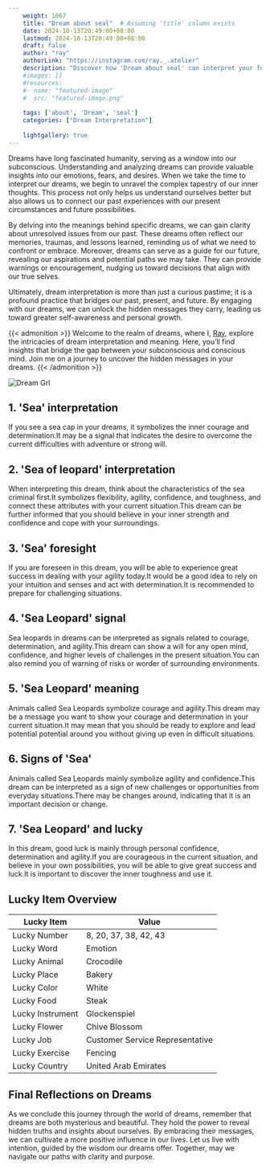 ```yaml
---
    weight: 1067
    title: "Dream about seal"  # Assuming 'title' column exists
    date: 2024-10-13T20:49:00+08:00
    lastmod: 2024-10-13T20:49:00+08:00
    draft: false
    author: "ray"
    authorLink: "https://instagram.com/ray._.atelier"
    description: "Discover how 'Dream about seal' can interpret your future and uncover its significant meanings in your life."
    #images: []
    #resources:
    #- name: "featured-image"
    #  src: "featured-image.png"
    
    tags: ['about', 'Dream', 'seal']
    categories: ["Dream Interpretation"]
    
    lightgallery: true
---
```

    
Dreams have long fascinated humanity, serving as a window into our subconscious. Understanding and analyzing dreams can provide valuable insights into our emotions, fears, and desires. When we take the time to interpret our dreams, we begin to unravel the complex tapestry of our inner thoughts. This process not only helps us understand ourselves better but also allows us to connect our past experiences with our present circumstances and future possibilities.

By delving into the meanings behind specific dreams, we can gain clarity about unresolved issues from our past. These dreams often reflect our memories, traumas, and lessons learned, reminding us of what we need to confront or embrace. Moreover, dreams can serve as a guide for our future, revealing our aspirations and potential paths we may take. They can provide warnings or encouragement, nudging us toward decisions that align with our true selves.

Ultimately, dream interpretation is more than just a curious pastime; it is a profound practice that bridges our past, present, and future. By engaging with our dreams, we can unlock the hidden messages they carry, leading us toward greater self-awareness and personal growth.

{{< admonition >}}
Welcome to the realm of dreams, where I, [Ray](https://instagram.com/ray._.atelier), explore the intricacies of dream interpretation and meaning. Here, you’ll find insights that bridge the gap between your subconscious and conscious mind. Join me on a journey to uncover the hidden messages in your dreams.
{{< /admonition >}}

![Dream Grl](https://cdn.pixabay.com/photo/2017/11/02/03/35/gothic-2910057_1280.jpg "Dream Grl")

## 1. 'Sea' interpretation
If you see a sea cap in your dreams, it symbolizes the inner courage and determination.It may be a signal that indicates the desire to overcome the current difficulties with adventure or strong will.

## 2. 'Sea of leopard' interpretation
When interpreting this dream, think about the characteristics of the sea criminal first.It symbolizes flexibility, agility, confidence, and toughness, and connect these attributes with your current situation.This dream can be further informed that you should believe in your inner strength and confidence and cope with your surroundings.

## 3. 'Sea' foresight
If you are foreseen in this dream, you will be able to experience great success in dealing with your agility today.It would be a good idea to rely on your intuition and senses and act with determination.It is recommended to prepare for challenging situations.

## 4. 'Sea Leopard' signal
Sea leopards in dreams can be interpreted as signals related to courage, determination, and agility.This dream can show a will for any open mind, confidence, and higher levels of challenges in the present situation.You can also remind you of warning of risks or worder of surrounding environments.

## 5. 'Sea Leopard' meaning
Animals called Sea Leopards symbolize courage and agility.This dream may be a message you want to show your courage and determination in your current situation.It may mean that you should be ready to explore and lead potential potential around you without giving up even in difficult situations.

## 6. Signs of 'Sea'
Animals called Sea Leopards mainly symbolize agility and confidence.This dream can be interpreted as a sign of new challenges or opportunities from everyday situations.There may be changes around, indicating that it is an important decision or change.

## 7. 'Sea Leopard' and lucky
In this dream, good luck is mainly through personal confidence, determination and agility.If you are courageous in the current situation, and believe in your own possibilities, you will be able to give great success and luck.It is important to discover the inner toughness and use it.

## Lucky Item Overview
| Lucky Item          | Value              |
|---------------|--------------------|
| Lucky Number        | 8, 20, 37, 38, 42, 43  |
| Lucky Word          | Emotion |
| Lucky Animal        | Crocodile |
| Lucky Place         | Bakery     |
| Lucky Color         | White     |
| Lucky Food          | Steak      |
| Lucky Instrument    | Glockenspiel |
| Lucky Flower        | Chive Blossom    |
| Lucky Job           | Customer Service Representative       |
| Lucky Exercise      | Fencing  |
| Lucky Country       | United Arab Emirates    |


##  Final Reflections on Dreams

As we conclude this journey through the world of dreams, remember that dreams are both mysterious and beautiful. They hold the power to reveal hidden truths and insights about ourselves. By embracing their messages, we can cultivate a more positive influence in our lives. Let us live with intention, guided by the wisdom our dreams offer. Together, may we navigate our paths with clarity and purpose.
